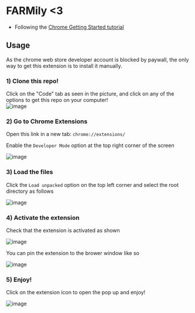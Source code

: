 # FARMily <3

* Following the [Chrome Getting Started tutorial](https://developer.chrome.com/docs/extensions/mv3/getstarted/)

## Usage
As the chrome web store developer account is blocked by paywall, the only way to get this extension is to install it manually.

### 1) Clone this repo!
Click on the "Code" tab as seen in the picture, and click on any of the options to get this repo on your computer!
<br/>
![image](https://user-images.githubusercontent.com/57038559/185785772-5e8ddc0c-c7ec-4a6e-ba83-73de2d82e89e.png)



### 2) Go to Chrome Extensions

Open this link in a new tab: `chrome://extensions/`

Enable the `Developer Mode` option at the top right corner of the screen


![image](https://user-images.githubusercontent.com/53657436/185785249-5d8585da-90e3-4109-8a37-43673a86a7e2.png)


### 3) Load the files

Click the `Load unpacked` option on the top left corner and select the root directory as follows

![image](https://user-images.githubusercontent.com/53657436/185785378-3ac200c7-581a-4837-9726-571b50b8fe51.png)


### 4) Activate the extension

Check that the extension is activated as shown

![image](https://user-images.githubusercontent.com/53657436/185785409-a638e3c4-b9db-4923-bace-0eb9744bbeca.png)

You can pin the extension to the brower window like so

![image](https://user-images.githubusercontent.com/53657436/185785447-c52160a4-1243-480d-85ce-097578d5f537.png)

### 5) Enjoy!

Click on the extension icon to open the pop up and enjoy!

![image](https://user-images.githubusercontent.com/53657436/185785493-eae6cea4-8814-4751-95c8-ec29db46aa12.png)
